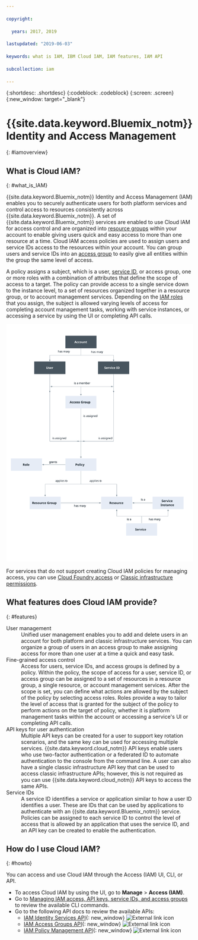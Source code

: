 ```yaml
---

copyright:

  years: 2017, 2019

lastupdated: "2019-06-03"

keywords: what is IAM, IBM Cloud IAM, IAM features, IAM API

subcollection: iam

---
```


{:shortdesc: .shortdesc}
{:codeblock: .codeblock}
{:screen: .screen}
{:new_window: target="_blank"}

# {{site.data.keyword.Bluemix_notm}} Identity and Access Management
{: #iamoverview}

## What is Cloud IAM?
{: #what_is_IAM}

{{site.data.keyword.Bluemix_notm}} Identity and Access Management (IAM) enables you to securely authenticate users for both platform services and control access to resources consistently across {{site.data.keyword.Bluemix_notm}}. A set of {{site.data.keyword.Bluemix_notm}} services are enabled to use Cloud IAM for access control and are organized into [resource groups](/docs/resources?topic=resources-rgs#rgs) within your account to enable giving users quick and easy access to more than one resource at a time. Cloud IAM access policies are used to assign users and service IDs access to the resources within your account. You can group users and service IDs into an [access group](/docs/iam?topic=iam-getstarted#getstarted) to easily give all entities within the group the same level of access.

A policy assigns a subject, which is a user, [service ID](/docs/iam?topic=iam-serviceids#serviceids), or access group, one or more roles with a combination of attributes that define the scope of access to a target. The policy can provide access to a single service down to the instance level, to a set of resources organized together in a resource group, or to account management services. Depending on the [IAM roles](/docs/iam?topic=iam-userroles#iamusermanrol) that you assign, the subject is allowed varying levels of access for completing account management tasks, working with service instances, or accessing a service by using the UI or completing API calls.


![IAM for access control in an account](images/iam-diagram.svg "How access management works in an account by using IAM")

For services that do not support creating Cloud IAM policies for managing access, you can use [Cloud Foundry access](/docs/iam?topic=iam-cfaccess#cfaccess) or [Classic infrastructure permissions](/docs/iam?topic=iam-infrapermission#infrapermission).


## What features does Cloud IAM provide?
{: #features}

<dl>
<dt>User management</dt>
<dd>Unified user management enables you to add and delete users in an account for both platform and classic infrastructure services. You can organize a group of users in an access group to make assigning access for more than one user at a time a quick and easy task.</dd>
<dt>Fine-grained access control</dt>
<dd>Access for users, service IDs, and access groups is defined by a policy. Within the policy, the scope of access for a user, service ID, or access group can be assigned to a set of resources in a resource group, a single resource, or account management services. After the scope is set, you can define what actions are allowed by the subject of the policy by selecting access roles. Roles provide a way to tailor the level of access that is granted for the subject of the policy to perform actions on the target of policy, whether it is platform management tasks within the account or accessing a service's UI or completing API calls.</dd>
<dt>API keys for user authentication</dt>
<dd>Multiple API keys can be created for a user to support key rotation scenarios, and the same key can be used for accessing multiple services. {{site.data.keyword.cloud_notm}} API keys enable users who use two-factor authentication or a federated ID to automate authentication to the console from the command line. A user can also have a single classic infrastructure API key that can be used to access classic infrastructure APIs; however, this is not required as you can use {{site.data.keyword.cloud_notm}} API keys to access the same APIs.</dd>
<dt>Service IDs</dt>
<dd>A service ID identifies a service or application similar to how a user ID identifies a user. These are IDs that can be used by applications to authenticate with an {{site.data.keyword.Bluemix_notm}} service. Policies can be assigned to each service ID to control the level of access that is allowed by an application that uses the service ID, and an API key can be created to enable the authentication.</dd>
</dl>


## How do I use Cloud IAM?
{: #howto}

You can access and use Cloud IAM through the Access (IAM) UI, CLI, or API.

* To access Cloud IAM by using the UI, go to **Manage** &gt; **Access (IAM)**.
* Go to [Managing IAM access, API keys, service IDs, and access groups](/docs/cli/reference/ibmcloud?topic=cloud-cli-ibmcloud_commands_iam) to review the available CLI commands.
* Go to the following API docs to review the available APIs:
    * [IAM Identity Services API](https://{DomainName}/apidocs/iam-identity-token-api){: new_window} ![External link icon](../icons/launch-glyph.svg "External link icon")
    * [IAM Access Groups API](https://{DomainName}/apidocs/iam-access-groups){: new_window} ![External link icon](../icons/launch-glyph.svg "External link icon")
    * [IAM Policy Management API](https://{DomainName}/apidocs/iam-policy-management){: new_window} ![External link icon](../icons/launch-glyph.svg "External link icon")

